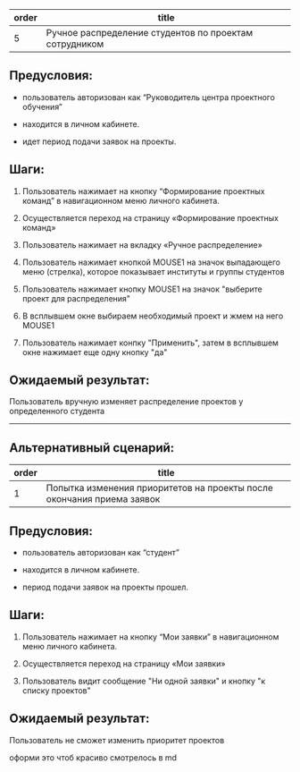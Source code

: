 | order | title |
|-------|-------|
| 5 | Ручное распределение студентов по проектам сотрудником |


## Предусловия:

-  пользователь авторизован как “Руководитель центра проектного обучения”

-  находится в личном кабинете.

-  идет период подачи заявок на проекты.

## Шаги:

1. Пользователь нажимает на кнопку “Формирование проектных команд”  в навигационном меню личного кабинета.

2. Осуществляется переход на страницу «Формирование проектных команд»

3. Пользователь нажимает на вкладку «Ручное распределение»

4. Пользователь нажимает кнопкой MOUSE1 на значок выпадающего меню (стрелка), которое показывает институты и группы студентов

5. Пользователь нажимает кнопку MOUSE1 на значок "выберите проект для распределения"

6. В всплывшем окне выбираем необходимый проект и жмем на него MOUSE1

7. Пользователь нажимает конпку "Применить", затем в всплывшем окне нажимает еще одну кнопку "да"

## Ожидаемый результат:

Пользователь вручную изменяет распределение проектов у определенного студента

---

##  Альтернативный сценарий:

| order | title |
|-------|-------|
| 1 | Попытка изменения приоритетов на проекты после окончания приема заявок  |


## Предусловия:

-  пользователь авторизован как “студент”

-  находится в личном кабинете.

-  период подачи заявок на проекты прошел.

## Шаги:

1. Пользователь нажимает на кнопку “Мои заявки”  в навигационном меню личного кабинета.

2. Осуществляется переход на страницу «Мои заявки»

3. Пользователь видит сообщение "Ни одной заявки" и кнопку "к списку проектов"

## Ожидаемый результат:

Пользователь не сможет изменить приоритет проектов 

оформи это чтоб красиво смотрелось в md
